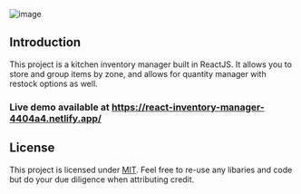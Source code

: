 ![image](https://i.gyazo.com/15c6aa8048308ce27f812cea74660fc1.gif)

## Introduction

This project is a kitchen inventory manager built in ReactJS. It allows you to store and group items by zone, and allows for quantity manager with restock options as well.

### Live demo available at https://react-inventory-manager-4404a4.netlify.app/

## License

This project is licensed under [MIT](https://github.com/asathkumara/react-inventory-manager/blob/master/LICENSE). Feel free to re-use any libaries and code but do your due diligence when attributing credit.
